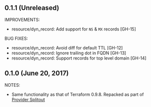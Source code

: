## 0.1.1 (Unreleased)

IMPROVEMENTS:

* resource/dyn_record: Add support for `NS` & `MX` records [GH-15]

BUG FIXES:

* resource/dyn_record: Avoid diff for default TTL [GH-12]
* resource/dyn_record: Ignore trailing dot in FQDN [GH-13]
* resource/dyn_record: Support records for top level domain [GH-14]

## 0.1.0 (June 20, 2017)

NOTES:

* Same functionality as that of Terraform 0.9.8. Repacked as part of [Provider Splitout](https://www.hashicorp.com/blog/upcoming-provider-changes-in-terraform-0-10/)
